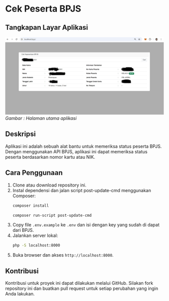 # Cek Peserta BPJS

## Tangkapan Layar Aplikasi

![Halaman Utama](./screenshot.jpg)
*Gambar : Halaman utama aplikasi*

## Deskripsi

Aplikasi ini adalah sebuah alat bantu untuk memeriksa status peserta BPJS. Dengan menggunakan API BPJS, aplikasi ini dapat memeriksa status peserta berdasarkan nomor kartu atau NIK.

## Cara Penggunaan


1. Clone atau download repository ini.
2. Instal dependensi dan jalan script post-update-cmd menggunakan Composer:
   ```bash
   composer install
   ```
   ```bash
   composer run-script post-update-cmd
   ```
3. Copy file `.env.example` ke `.env` dan isi dengan key yang sudah di dapat dari BPJS.
4. Jalankan server lokal:
   ```bash  
   php -S localhost:8000
   ```
5. Buka browser dan akses `http://localhost:8000`.

## Kontribusi

Kontribusi untuk proyek ini dapat dilakukan melalui GitHub. Silakan fork repository ini dan buatkan pull request untuk setiap perubahan yang ingin Anda lakukan.    

